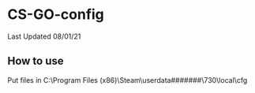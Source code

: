 # CS-GO-config

Last Updated 08/01/21

## How to use

Put files in  C:\Program Files (x86)\Steam\userdata\#######\730\local\cfg
